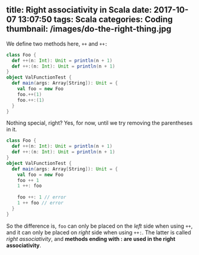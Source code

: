 title: Right associativity in Scala
date: 2017-10-07 13:07:50
tags: Scala
categories: Coding
thumbnail: /images/do-the-right-thing.jpg
---

We define two methods here, `++` and `++:`

```scala
class Foo {
  def ++(n: Int): Unit = println(n + 1)
  def ++:(n: Int): Unit = println(n + 1)
}
object ValFunctionTest {
  def main(args: Array[String]): Unit = {
    val foo = new Foo
    foo.++(1)
    foo.++:(1)
  }
}
```

Nothing special, right? Yes, for now, until we try removing the parentheses in it.

```scala
class Foo {
  def ++(n: Int): Unit = println(n + 1)
  def ++:(n: Int): Unit = println(n + 1)
}
object ValFunctionTest {
  def main(args: Array[String]): Unit = {
    val foo = new Foo
    foo ++ 1
    1 ++: foo
    
    foo ++: 1 // error
    1 ++ foo // error
  }
}
```

So the difference is, `foo` can only be placed on the *left* side when using `++`, and it can only be placed on *right* side when using `++:`. The latter is called *right associativity*, and **methods ending with : are used in the right associativity**.